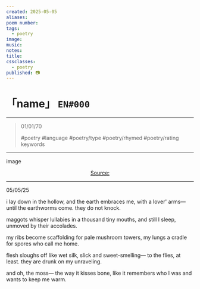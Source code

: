 ```yaml
---
created: 2025-05-05
aliases:
poem number:
tags:
  - poetry
image:
music:
notes:
title:
cssclasses:
  - poetry
published: 📷
---
```

# 「name」 `EN#000`

---

> 01/01/70
>  
> #poetry
> #language
> #poetry/type
> #poetry/rhymed
> #poetry/rating
> keywords

---

image

<center class="img_caption"><a href="https://" class="source-link">Source: </a></center>

---

05/05/25

i lay down in the hollow,
and the earth embraces me,
with a lover' arms—
until the earthworms come.
they do not knock.

maggots whisper lullabies
in a thousand tiny mouths,
and still I sleep,
unmoved by their accolades.

my ribs become scaffolding
for pale mushroom towers,
my lungs a cradle for spores
who call me home.

flesh sloughs off like wet silk,
slick and sweet-smelling—
to the flies, at least.
they are drunk on my unraveling.

and oh,
the moss—
the way it kisses bone,
like it remembers who I was
and wants to keep me warm.